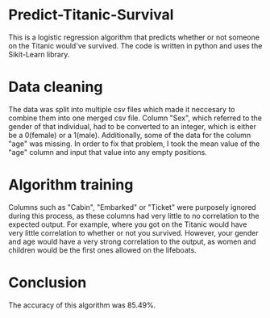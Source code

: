 # Predict-Titanic-Survival
This is a logistic regression algorithm that predicts whether or not someone on the Titanic would've survived. The code is written in python and uses the Sikit-Learn library.

# Data cleaning
The data was split into multiple csv files which made it neccesary to combine them into one merged csv file. Column "Sex", which referred to the gender of that individual, had to be converted to an integer, which is either be a 0(female) or a 1(male). Additionally, some of the data for the column "age" was missing. In order to fix that problem, I took the mean value of the "age" column and input that value into any empty positions. 

# Algorithm training
Columns such as "Cabin", "Embarked" or "Ticket" were purposely ignored during this process, as these columns had very little to no correlation to the expected output. For example, where you got on the Titanic would have very little correlation to whether or not you survived. However, your gender and age would have a very strong correlation to the output, as women and children would be the first ones allowed on the lifeboats. 

# Conclusion
The accuracy of this algorithm was 85.49%.
